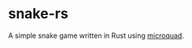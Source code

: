 # snake-rs
A simple snake game written in Rust using <a href='https://docs.rs/macroquad/0.3.25/macroquad/index.html'>microquad</a>.
